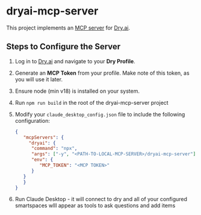 # dryai-mcp-server

This project implements an [MCP server](https://spec.modelcontextprotocol.io/) for [Dry.ai](https://dry.ai).

## Steps to Configure the Server

1. Log in to [Dry.ai](https://dry.ai) and navigate to your **Dry Profile**.

2. Generate an **MCP Token** from your profile. Make note of this token, as you will use it later.

3. Ensure node (min v18) is installed on your system.

4. Run `npm run build` in the root of the dryai-mcp-server project 

5. Modify your `claude_desktop_config.json` file to include the following configuration:

   ```json
   {
      "mcpServers": {
        "dryai": {
         "command": "npx",
         "args": ["-y", "<PATH-TO-LOCAL-MCP-SERVER>/dryai-mcp-server"],
         "env": {
            "MCP_TOKEN": "<MCP TOKEN>"
         }
      }
      }
   }
   ```

6. Run Claude Desktop - it will connect to dry and all of your configured smartspaces wlll appear as tools to ask questions and add items


